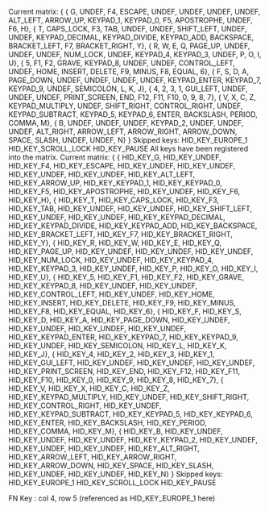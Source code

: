 Current matrix:
{
    {               G,           UNDEF,              F4,          ESCAPE,           UNDEF,           UNDEF,           UNDEF,           UNDEF,        ALT_LEFT,        ARROW_UP,        KEYPAD_1,        KEYPAD_0,              F5,      APOSTROPHE,           UNDEF,              F6,               H},
    {               T,       CAPS_LOCK,              F3,             TAB,           UNDEF,           UNDEF,      SHIFT_LEFT,           UNDEF,           UNDEF,  KEYPAD_DECIMAL,   KEYPAD_DIVIDE,      KEYPAD_ADD,       BACKSPACE,    BRACKET_LEFT,              F7,   BRACKET_RIGHT,               Y},
    {               R,               W,               E,               Q,         PAGE_UP,           UNDEF,           UNDEF,           UNDEF,        NUM_LOCK,           UNDEF,        KEYPAD_4,        KEYPAD_3,           UNDEF,               P,               O,               I,               U},
    {               5,              F1,              F2,           GRAVE,        KEYPAD_8,           UNDEF,           UNDEF,    CONTROL_LEFT,           UNDEF,            HOME,          INSERT,          DELETE,              F9,           MINUS,              F8,           EQUAL,               6},
    {               F,               S,               D,               A,       PAGE_DOWN,           UNDEF,           UNDEF,           UNDEF,           UNDEF,    KEYPAD_ENTER,        KEYPAD_7,        KEYPAD_9,           UNDEF,       SEMICOLON,               L,               K,               J},
    {               4,               2,               3,               1,        GUI_LEFT,           UNDEF,           UNDEF,           UNDEF,    PRINT_SCREEN,             END,             F12,             F11,             F10,               0,               9,               8,               7},
    {               V,               X,               C,               Z, KEYPAD_MULTIPLY,           UNDEF,     SHIFT_RIGHT,   CONTROL_RIGHT,           UNDEF, KEYPAD_SUBTRACT,        KEYPAD_5,        KEYPAD_6,           ENTER,       BACKSLASH,          PERIOD,           COMMA,               M},
    {               B,           UNDEF,           UNDEF,           UNDEF,        KEYPAD_2,           UNDEF,           UNDEF,           UNDEF,       ALT_RIGHT,      ARROW_LEFT,     ARROW_RIGHT,      ARROW_DOWN,           SPACE,           SLASH,           UNDEF,           UNDEF,               N}
}
Skipped keys: HID_KEY_EUROPE_1 HID_KEY_SCROLL_LOCK HID_KEY_PAUSE
All keys have been registered into the matrix.
Current matrix:
{
    {               HID_KEY_G,           HID_KEY_UNDEF,              HID_KEY_F4,          HID_KEY_ESCAPE,           HID_KEY_UNDEF,           HID_KEY_UNDEF,           HID_KEY_UNDEF,           HID_KEY_UNDEF,        HID_KEY_ALT_LEFT,        HID_KEY_ARROW_UP,        HID_KEY_KEYPAD_1,        HID_KEY_KEYPAD_0,              HID_KEY_F5,      HID_KEY_APOSTROPHE,           HID_KEY_UNDEF,              HID_KEY_F6,               HID_KEY_H},
    {               HID_KEY_T,       HID_KEY_CAPS_LOCK,              HID_KEY_F3,             HID_KEY_TAB,           HID_KEY_UNDEF,           HID_KEY_UNDEF,      HID_KEY_SHIFT_LEFT,           HID_KEY_UNDEF,           HID_KEY_UNDEF,  HID_KEY_KEYPAD_DECIMAL,   HID_KEY_KEYPAD_DIVIDE,      HID_KEY_KEYPAD_ADD,       HID_KEY_BACKSPACE,    HID_KEY_BRACKET_LEFT,              HID_KEY_F7,   HID_KEY_BRACKET_RIGHT,               HID_KEY_Y},
    {               HID_KEY_R,               HID_KEY_W,               HID_KEY_E,               HID_KEY_Q,         HID_KEY_PAGE_UP,           HID_KEY_UNDEF,           HID_KEY_UNDEF,           HID_KEY_UNDEF,        HID_KEY_NUM_LOCK,           HID_KEY_UNDEF,        HID_KEY_KEYPAD_4,        HID_KEY_KEYPAD_3,           HID_KEY_UNDEF,               HID_KEY_P,               HID_KEY_O,               HID_KEY_I,               HID_KEY_U},
    {               HID_KEY_5,              HID_KEY_F1,              HID_KEY_F2,           HID_KEY_GRAVE,        HID_KEY_KEYPAD_8,           HID_KEY_UNDEF,           HID_KEY_UNDEF,    HID_KEY_CONTROL_LEFT,           HID_KEY_UNDEF,            HID_KEY_HOME,          HID_KEY_INSERT,          HID_KEY_DELETE,              HID_KEY_F9,           HID_KEY_MINUS,              HID_KEY_F8,           HID_KEY_EQUAL,               HID_KEY_6},
    {               HID_KEY_F,               HID_KEY_S,               HID_KEY_D,               HID_KEY_A,       HID_KEY_PAGE_DOWN,           HID_KEY_UNDEF,           HID_KEY_UNDEF,           HID_KEY_UNDEF,           HID_KEY_UNDEF,    HID_KEY_KEYPAD_ENTER,        HID_KEY_KEYPAD_7,        HID_KEY_KEYPAD_9,           HID_KEY_UNDEF,       HID_KEY_SEMICOLON,               HID_KEY_L,               HID_KEY_K,               HID_KEY_J},
    {               HID_KEY_4,               HID_KEY_2,               HID_KEY_3,               HID_KEY_1,        HID_KEY_GUI_LEFT,           HID_KEY_UNDEF,           HID_KEY_UNDEF,           HID_KEY_UNDEF,    HID_KEY_PRINT_SCREEN,             HID_KEY_END,             HID_KEY_F12,             HID_KEY_F11,             HID_KEY_F10,               HID_KEY_0,               HID_KEY_9,               HID_KEY_8,               HID_KEY_7},
    {               HID_KEY_V,               HID_KEY_X,               HID_KEY_C,               HID_KEY_Z, HID_KEY_KEYPAD_MULTIPLY,           HID_KEY_UNDEF,     HID_KEY_SHIFT_RIGHT,   HID_KEY_CONTROL_RIGHT,           HID_KEY_UNDEF, HID_KEY_KEYPAD_SUBTRACT,        HID_KEY_KEYPAD_5,        HID_KEY_KEYPAD_6,           HID_KEY_ENTER,       HID_KEY_BACKSLASH,          HID_KEY_PERIOD,           HID_KEY_COMMA,               HID_KEY_M},
    {               HID_KEY_B,           HID_KEY_UNDEF,           HID_KEY_UNDEF,           HID_KEY_UNDEF,        HID_KEY_KEYPAD_2,           HID_KEY_UNDEF,           HID_KEY_UNDEF,           HID_KEY_UNDEF,       HID_KEY_ALT_RIGHT,      HID_KEY_ARROW_LEFT,     HID_KEY_ARROW_RIGHT,      HID_KEY_ARROW_DOWN,           HID_KEY_SPACE,           HID_KEY_SLASH,           HID_KEY_UNDEF,           HID_KEY_UNDEF,               HID_KEY_N}
}
Skipped keys: HID_KEY_EUROPE_1 HID_KEY_SCROLL_LOCK HID_KEY_PAUSE

FN Key : col 4, row 5 (referenced as HID_KEY_EUROPE_1 here)
